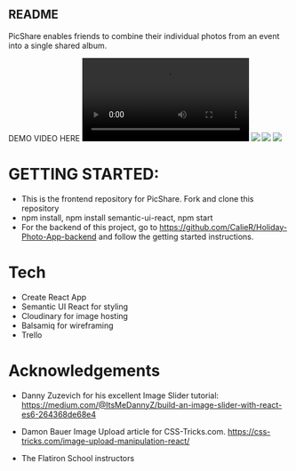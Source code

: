
## README

PicShare enables friends to combine their individual photos from an event into a single shared album. 

DEMO VIDEO HERE
![](https://media.giphy.com/media/5QPbsovgF2vzmnJ8Kb/giphy.mp4)
![](https://media.giphy.com/media/wsTyZ6hHSKoo2MP3Hr/giphy.gif)
![](https://media.giphy.com/media/9DegZAsZSTEWE0gwVs/giphy.gif)
![](https://media.giphy.com/media/EExX2VGaF8mq7muPIt/giphy.gif)


# GETTING STARTED:

- This is the frontend repository for PicShare. Fork and clone this repository
- npm install, npm install semantic-ui-react, npm start
- For the backend of this project, go to https://github.com/CalieR/Holiday-Photo-App-backend and follow the getting started instructions.

# Tech

- Create React App
- Semantic UI React for styling
- Cloudinary for image hosting
- Balsamiq for wireframing
- Trello


# Acknowledgements

- Danny Zuzevich for his excellent Image Slider tutorial: https://medium.com/@ItsMeDannyZ/build-an-image-slider-with-react-es6-264368de68e4
- Damon Bauer Image Upload article for CSS-Tricks.com. https://css-tricks.com/image-upload-manipulation-react/

- The Flatiron School instructors

